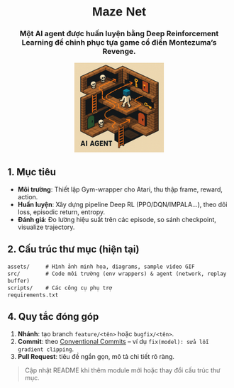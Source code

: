 <div align="center">
  <h1 style="font-family: Arial;">Maze Net</h1>
  <h3>Một AI agent được huấn luyện bằng Deep Reinforcement Learning để chinh phục tựa game cổ điển Montezuma’s Revenge.</h3>
</div>

<p align="center">
  <img src="assets/agent-AI.png" alt="Mô tả ngắn" width="40%"/>
</p>

## 1. Mục tiêu

- **Môi trường**: Thiết lập Gym-wrapper cho Atari, thu thập frame, reward, action.
- **Huấn luyện**: Xây dựng pipeline Deep RL (PPO/DQN/IMPALA…), theo dõi loss, episodic return, entropy.
- **Đánh giá**: Đo lường hiệu suất trên các episode, so sánh checkpoint, visualize trajectory.

## 2. Cấu trúc thư mục (hiện tại)

```
assets/     # Hình ảnh minh họa, diagrams, sample video GIF
src/        # Code môi trường (env wrappers) & agent (network, replay buffer)
scripts/    # Các công cụ phụ trợ 
requirements.txt
```

## 4. Quy tắc đóng góp

1. **Nhánh**: tạo branch `feature/<tên>` hoặc `bugfix/<tên>`.
2. **Commit**: theo [Conventional Commits](https://www.conventionalcommits.org/) – ví dụ `fix(model): sửa lỗi gradient clipping`.
3. **Pull Request**: tiêu đề ngắn gọn, mô tả chi tiết rõ ràng.

> Cập nhật README khi thêm module mới hoặc thay đổi cấu trúc thư mục.

